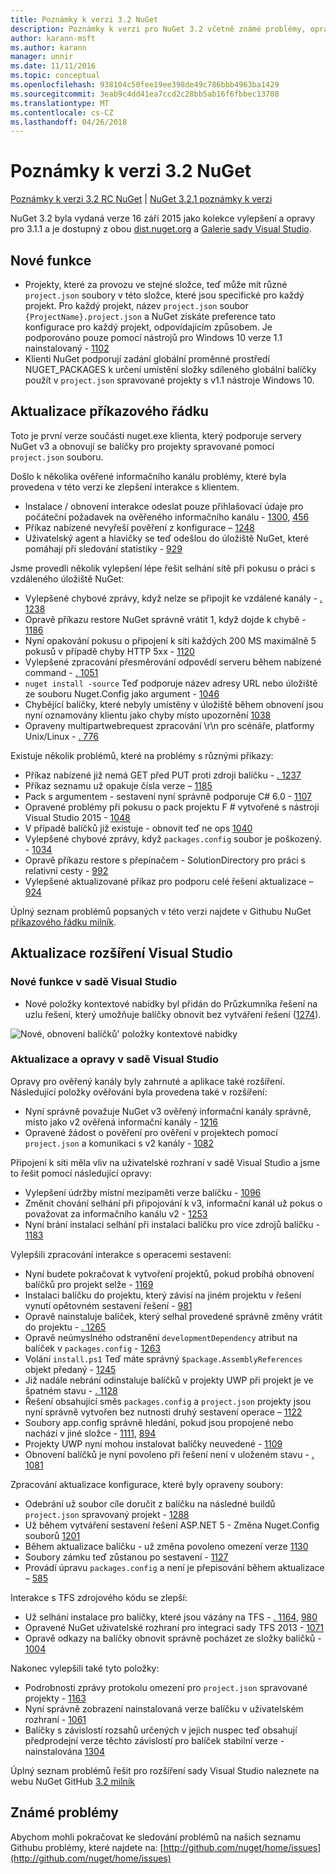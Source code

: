 ```yaml
---
title: Poznámky k verzi 3.2 NuGet
description: Poznámky k verzi pro NuGet 3.2 včetně známé problémy, opravy chyb, přidaných funkcí a chcete.
author: karann-msft
ms.author: karann
manager: unnir
ms.date: 11/11/2016
ms.topic: conceptual
ms.openlocfilehash: 938104c50fee19ee398de49c786bbb4963ba1429
ms.sourcegitcommit: 3eab9c4dd41ea7ccd2c28bb5ab16f6fbbec13708
ms.translationtype: MT
ms.contentlocale: cs-CZ
ms.lasthandoff: 04/26/2018
---
```

# <a name="nuget-32-release-notes"></a>Poznámky k verzi 3.2 NuGet

[Poznámky k verzi 3.2 RC NuGet](../release-notes/nuget-3.2-RC.md) | [NuGet 3.2.1 poznámky k verzi](../release-notes/nuget-3.2.1.md)

NuGet 3.2 byla vydaná verze 16 září 2015 jako kolekce vylepšení a opravy pro 3.1.1 a je dostupný z obou [dist.nuget.org](http://dist.nuget.org/index.html) a [Galerie sady Visual Studio](https://marketplace.visualstudio.com/items?itemName=NuGetTeam.NuGetPackageManagerforVisualStudio2015).

## <a name="new-features"></a>Nové funkce

* Projekty, které za provozu ve stejné složce, teď může mít různé `project.json` soubory v této složce, které jsou specifické pro každý projekt.  Pro každý projekt, název `project.json` soubor `{ProjectName}.project.json` a NuGet získáte preference tato konfigurace pro každý projekt, odpovídajícím způsobem.  Je podporováno pouze pomocí nástrojů pro Windows 10 verze 1.1 nainstalovaný - [1102](https://github.com/NuGet/Home/issues/1102)
* Klienti NuGet podporují zadání globální proměnné prostředí NUGET_PACKAGES k určení umístění složky sdíleného globální balíčky použít v `project.json` spravované projekty s v1.1 nástroje Windows 10.

## <a name="command-line-updates"></a>Aktualizace příkazového řádku

Toto je první verze součásti nuget.exe klienta, který podporuje servery NuGet v3 a obnovují se balíčky pro projekty spravované pomocí `project.json` souboru.

Došlo k několika ověřené informačního kanálu problémy, které byla provedena v této verzi ke zlepšení interakce s klientem.

* Instalace / obnovení interakce odeslat pouze přihlašovací údaje pro počáteční požadavek na ověřeného informačního kanálu - [1300](https://github.com/NuGet/Home/issues/1300), [456](https://github.com/NuGet/Home/issues/456)
* Příkaz nabízené nevyřeší pověření z konfigurace – [1248](https://github.com/NuGet/Home/issues/1248)
* Uživatelský agent a hlavičky se teď odešlou do úložiště NuGet, které pomáhají při sledování statistiky - [929](https://github.com/NuGet/Home/issues/929)

Jsme provedli několik vylepšení lépe řešit selhání sítě při pokusu o práci s vzdáleného úložiště NuGet:

* Vylepšené chybové zprávy, když nelze se připojit ke vzdálené kanály - [. 1238](https://github.com/NuGet/Home/issues/1238)
* Opravě příkazu restore NuGet správně vrátit 1, když dojde k chybě - [1186](https://github.com/NuGet/Home/issues/1186)
* Nyní opakování pokusu o připojení k síti každých 200 MS maximálně 5 pokusů v případě chyby HTTP 5xx - [1120](https://github.com/NuGet/Home/issues/1120)
* Vylepšené zpracování přesměrování odpovědí serveru během nabízené command - [. 1051](https://github.com/NuGet/Home/issues/1051)
* `nuget install -source` Teď podporuje název adresy URL nebo úložiště ze souboru Nuget.Config jako argument - [1046](https://github.com/NuGet/Home/issues/1046)
* Chybějící balíčky, které nebyly umístěny v úložiště během obnovení jsou nyní oznamovány klientu jako chyby místo upozornění [1038](https://github.com/NuGet/Home/issues/1038)
* Opraveny multipartwebrequest zpracování \r\n pro scénáře, platformy Unix/Linux - [. 776](https://github.com/NuGet/Home/issues/776)

Existuje několik problémů, které na problémy s různými příkazy:

* Příkaz nabízené již nemá GET před PUT proti zdroji balíčku - [. 1237](https://github.com/NuGet/Home/issues/1237)
* Příkaz seznamu už opakuje čísla verze – [1185](https://github.com/NuGet/Home/issues/1185)
* Pack s argumentem - sestavení nyní správně podporuje C# 6.0 - [1107](https://github.com/NuGet/Home/issues/1107)
* Opravené problémy při pokusu o pack projektu F # vytvořené s nástroji Visual Studio 2015 - [1048](https://github.com/NuGet/Home/issues/1048)
* V případě balíčků již existuje - obnovit teď ne ops [1040](https://github.com/NuGet/Home/issues/1040)
* Vylepšené chybové zprávy, když `packages.config` soubor je poškozený. - [1034](https://github.com/NuGet/Home/issues/1034)
* Opravě příkazu restore s přepínačem - SolutionDirectory pro práci s relativní cesty - [992](https://github.com/NuGet/Home/issues/992)
* Vylepšené aktualizované příkaz pro podporu celé řešení aktualizace – [924](https://github.com/NuGet/Home/issues/924)

Úplný seznam problémů popsaných v této verzi najdete v Githubu NuGet [příkazového řádku milník](https://github.com/nuget/home/issues?utf8=%E2%9C%93&q=is%3Aissue+milestone%3A3.2.0-commandline+is%3Aclosed+-label%3AClosedAs%3ADuplicate).

## <a name="visual-studio-extension-updates"></a>Aktualizace rozšíření Visual Studio

### <a name="new-features-in-visual-studio"></a>Nové funkce v sadě Visual Studio

* Nové položky kontextové nabídky byl přidán do Průzkumníka řešení na uzlu řešení, který umožňuje balíčky obnovit bez vytváření řešení ([1274](https://github.com/NuGet/Home/issues/1274)).

![Nové, obnovení balíčků' položky kontextové nabídky](./media/NuGet-3.2/newContextMenu.png)

### <a name="updates-and-fixes-in-visual-studio"></a>Aktualizace a opravy v sadě Visual Studio

Opravy pro ověřený kanály byly zahrnuté a aplikace také rozšíření.  Následující položky ověřování byla provedena také v rozšíření:

* Nyní správně považuje NuGet v3 ověřený informační kanály správně, místo jako v2 ověřená informační kanály - [1216](https://github.com/NuGet/Home/issues/1216)
* Opravené žádost o pověření pro ověření v projektech pomocí `project.json` a komunikaci s v2 kanály - [1082](https://github.com/NuGet/Home/issues/1082)

Připojení k síti měla vliv na uživatelské rozhraní v sadě Visual Studio a jsme to řešit pomocí následující opravy:

* Vylepšení údržby místní mezipaměti verze balíčku - [1096](https://github.com/NuGet/Home/issues/1096)
* Změnit chování selhání při připojování k v3, informační kanál už pokus o považovat za informačního kanálu v2 - [1253](https://github.com/NuGet/Home/issues/1253)
* Nyní brání instalaci selhání při instalaci balíčku pro více zdrojů balíčku - [1183](https://github.com/NuGet/Home/issues/1183)

Vylepšili zpracování interakce s operacemi sestavení:

* Nyní budete pokračovat k vytvoření projektů, pokud probíhá obnovení balíčků pro projekt selže - [1169](https://github.com/NuGet/Home/issues/1169)
* Instalaci balíčku do projektu, který závisí na jiném projektu v řešení vynutí opětovném sestavení řešení - [981](https://github.com/NuGet/Home/issues/981)
* Opravě nainstaluje balíček, který selhal provedené správně změny vrátit do projektu - [. 1265](https://github.com/NuGet/Home/issues/1265)
* Opravě neúmyslného odstranění `developmentDependency` atribut na balíček v `packages.config`  -  [1263](https://github.com/NuGet/Home/issues/1263)
* Volání `install.ps1` Teď máte správný `$package.AssemblyReferences` objekt předaný - [1245](https://github.com/NuGet/Home/issues/1245)
* Již nadále nebrání odinstaluje balíčků v projekty UWP při projekt je ve špatném stavu - [. 1128](https://github.com/NuGet/Home/issues/1128)
* Řešení obsahující směs `packages.config` a `project.json` projekty jsou nyní správně vytvořen bez nutnosti druhý sestavení operace – [1122](https://github.com/NuGet/Home/issues/1122)
* Soubory app.config správně hledání, pokud jsou propojené nebo nachází v jiné složce - [1111](https://github.com/NuGet/Home/issues/1111), [894](https://github.com/NuGet/Home/issues/894)
* Projekty UWP nyní mohou instalovat balíčky neuvedené - [1109](https://github.com/NuGet/Home/issues/1109)
* Obnovení balíčků je nyní povoleno při řešení není v uloženém stavu - [. 1081](https://github.com/NuGet/Home/issues/1081)

Zpracování aktualizace konfigurace, které byly opraveny soubory:

* Odebrání už soubor cíle doručit z balíčku na následné buildů `project.json` spravovaný projekt - [1288](https://github.com/NuGet/Home/issues/1288)
* Už během vytváření sestavení řešení ASP.NET 5 - Změna Nuget.Config souborů [1201](https://github.com/NuGet/Home/issues/1201)
* Během aktualizace balíčku - už změna povoleno omezení verze [1130](https://github.com/NuGet/Home/issues/1130)
* Soubory zámku teď zůstanou po sestavení - [1127](https://github.com/NuGet/Home/issues/1127)
* Provádí úpravu `packages.config` a není je přepisování během aktualizace – [585](https://github.com/NuGet/Home/issues/585)

Interakce s TFS zdrojového kódu se zlepší:

* Už selhání instalace pro balíčky, které jsou vázány na TFS - [. 1164](https://github.com/NuGet/Home/issues/1164), [980](https://github.com/NuGet/Home/issues/980)
* Opravené NuGet uživatelské rozhraní pro integraci sady TFS 2013 - [1071](https://github.com/NuGet/Home/issues/1071)
* Opravě odkazy na balíčky obnovit správně pocházet ze složky balíčků - [1004](https://github.com/NuGet/Home/issues/1004)

Nakonec vylepšili také tyto položky:

* Podrobnosti zprávy protokolu omezení pro `project.json` spravované projekty - [1163](https://github.com/NuGet/Home/issues/1163)
* Nyní správně zobrazení nainstalovaná verze balíčku v uživatelském rozhraní - [1061](https://github.com/NuGet/Home/issues/1061)
* Balíčky s závislostí rozsahů určených v jejich nuspec teď obsahují předprodejní verze těchto závislostí pro balíček stabilní verze - nainstalována [1304](https://github.com/NuGet/Home/issues/1304)

Úplný seznam problémů řešit pro rozšíření sady Visual Studio naleznete na webu NuGet GitHub [3.2 milník](https://github.com/nuget/home/issues?q=is%3Aissue+is%3Aclosed+-label%3AClosedAs%3ADuplicate+milestone%3A3.2)

## <a name="known-issues"></a>Známé problémy

Abychom mohli pokračovat ke sledování problémů na našich seznamu Githubu problémy, které najdete na: [http://github.com/nuget/home/issues](http://github.com/nuget/home/issues)